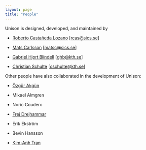 ```yaml
---
layout: page
title: "People"
---
```


Unison is designed, developed, and maintained by

- [Roberto Castañeda Lozano](https://www.sics.se/~rcas/) [<rcas@sics.se>]

- [Mats Carlsson](https://www.sics.se/~matsc/) [<matsc@sics.se>]

- [Gabriel Hjort Blindell](http://gabriel.hjort.blindell.se/) [<ghb@kth.se>]

- [Christian Schulte](http://www.gecode.org/~schulte/) [<cschulte@kth.se>]

Other people have also collaborated in the development of Unison:

- [Özgür Akgün](https://ozgur.host.cs.st-andrews.ac.uk/)

- Mikael Almgren

- Noric Couderc

- [Frej Drejhammar](https://www.sics.se/~frej/)

- Erik Ekstr&ouml;m

- Bevin Hansson

- [Kim-Anh Tran](http://www.it.uu.se/katalog/kimtr171)
